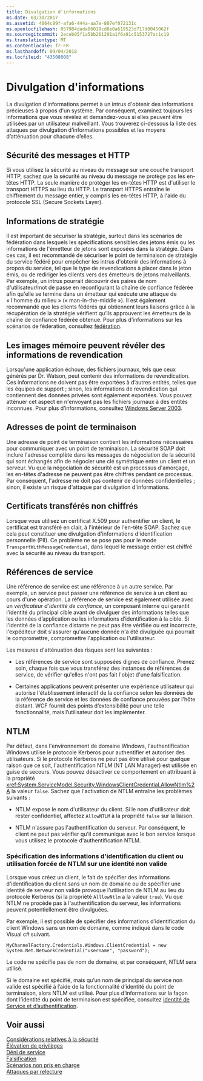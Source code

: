 ```yaml
---
title: Divulgation d'informations
ms.date: 03/30/2017
ms.assetid: 4064c89f-afa6-444a-aa7e-807ef072131c
ms.openlocfilehash: 057984dada86019cd8e0a619523d717d0045062f
ms.sourcegitcommit: 2eceb05f1a5bb261291a1f6a91c5153727ac1c19
ms.translationtype: MT
ms.contentlocale: fr-FR
ms.lasthandoff: 09/04/2018
ms.locfileid: "43508008"
---
```

# <a name="information-disclosure"></a>Divulgation d'informations
La divulgation d'informations permet à un intrus d'obtenir des informations précieuses à propos d'un système. Par conséquent, examinez toujours les informations que vous révélez et demandez-vous si elles peuvent être utilisées par un utilisateur malveillant. Vous trouverez ci-dessous la liste des attaques par divulgation d’informations possibles et les moyens d’atténuation pour chacune d’elles.  
  
## <a name="message-security-and-http"></a>Sécurité des messages et HTTP  
 Si vous utilisez la sécurité au niveau du message sur une couche transport HTTP, sachez que la sécurité au niveau du message ne protège pas les en-têtes HTTP. La seule manière de protéger les en-têtes HTTP est d'utiliser le transport HTTPS au lieu du HTTP. Le transport HTTPS entraîne le chiffrement du message entier, y compris les en-têtes HTTP, à l'aide du protocole SSL (Secure Sockets Layer).  
  
## <a name="policy-information"></a>Informations de stratégie  
 Il est important de sécuriser la stratégie, surtout dans les scénarios de fédération dans lesquels les spécifications sensibles des jetons émis ou les informations de l'émetteur de jetons sont exposées dans la stratégie. Dans ces cas, il est recommandé de sécuriser le point de terminaison de stratégie du service fédéré pour empêcher les intrus d'obtenir des informations à propos du service, tel que le type de revendications à placer dans le jeton émis, ou de rediriger les clients vers des émetteurs de jetons malveillants. Par exemple, un intrus pourrait découvrir des paires de nom d'utilisateur/mot de passe en reconfigurant la chaîne de confiance fédérée afin qu'elle se termine dans un émetteur qui exécute une attaque de « l'homme du milieu » (« man-in-the-middle »). Il est également recommandé que les clients fédérés qui obtiennent leurs liaisons grâce à la récupération de la stratégie vérifient qu’ils approuvent les émetteurs de la chaîne de confiance fédérée obtenue. Pour plus d’informations sur les scénarios de fédération, consultez [fédération](../../../../docs/framework/wcf/feature-details/federation.md).  
  
## <a name="memory-dumps-can-reveal-claim-information"></a>Les images mémoire peuvent révéler des informations de revendication  
 Lorsqu'une application échoue, des fichiers journaux, tels que ceux générés par Dr. Watson, peut contenir des informations de revendication. Ces informations ne doivent pas être exportées à d’autres entités, telles que les équipes de support ; sinon, les informations de revendication qui contiennent des données privées sont également exportées. Vous pouvez atténuer cet aspect en n'envoyant pas les fichiers journaux à des entités inconnues. Pour plus d’informations, consultez [Windows Server 2003](https://go.microsoft.com/fwlink/?LinkId=89160).  
  
## <a name="endpoint-addresses"></a>Adresses de point de terminaison  
 Une adresse de point de terminaison contient les informations nécessaires pour communiquer avec un point de terminaison. La sécurité SOAP doit inclure l'adresse complète dans les messages de négociation de la sécurité qui sont échangés afin de négocier une clé symétrique entre un client et un serveur. Vu que la négociation de sécurité est un processus d'amorçage, les en-têtes d'adresse ne peuvent pas être chiffrés pendant ce processus. Par conséquent, l'adresse ne doit pas contenir de données confidentielles ; sinon, il existe un risque d'attaque par divulgation d'informations.  
  
## <a name="certificates-transferred-unencrypted"></a>Certificats transférés non chiffrés  
 Lorsque vous utilisez un certificat X.509 pour authentifier un client, le certificat est transféré en clair, à l'intérieur de l'en-tête SOAP. Sachez que cela peut constituer une divulgation d'informations d'identification personnelle (PII). Ce problème ne se pose pas pour le mode `TransportWithMessageCredential`, dans lequel le message entier est chiffré avec la sécurité au niveau du transport.  
  
## <a name="service-references"></a>Références de service  
 Une référence de service est une référence à un autre service. Par exemple, un service peut passer une référence de service à un client au cours d'une opération. La référence de service est également utilisée avec un *vérificateur d’identité de confiance*, un composant interne qui garantit l’identité du principal cible avant de divulguer des informations telles que les données d’application ou les informations d’identification à la cible. Si l'identité de la confiance distante ne peut pas être vérifiée ou est incorrecte, l'expéditeur doit s'assurer qu'aucune donnée n'a été divulguée qui pourrait le compromettre, compromettre l'application ou l'utilisateur.  
  
 Les mesures d'atténuation des risques sont les suivantes :  
  
-   Les références de service sont supposées dignes de confiance. Prenez soin, chaque fois que vous transférez des instances de références de service, de vérifier qu'elles n'ont pas fait l'objet d'une falsification.  
  
-   Certaines applications peuvent présenter une expérience utilisateur qui autorise l'établissement interactif de la confiance selon les données de la référence de service et les données de confiance prouvées par l'hôte distant. WCF fournit des points d’extensibilité pour une telle fonctionnalité, mais l’utilisateur doit les implémenter.  
  
## <a name="ntlm"></a>NTLM  
 Par défaut, dans l'environnement de domaine Windows, l'authentification Windows utilise le protocole Kerberos pour authentifier et autoriser des utilisateurs. Si le protocole Kerberos ne peut pas être utilisé pour quelque raison que ce soit, l'authentification NTLM (NT LAN Manager) est utilisée en guise de secours. Vous pouvez désactiver ce comportement en attribuant à la propriété <xref:System.ServiceModel.Security.WindowsClientCredential.AllowNtlm%2A> la valeur `false`. Sachez que l'activation de NTLM entraîne les problèmes suivants :  
  
-   NTLM expose le nom d'utilisateur du client. Si le nom d'utilisateur doit rester confidentiel, affectez `AllowNTLM` à la propriété `false` sur la liaison.  
  
-   NTLM n'assure pas l'authentification du serveur. Par conséquent, le client ne peut pas vérifier qu'il communique avec le bon service lorsque vous utilisez le protocole d'authentification NTLM.  
  
### <a name="specifying-client-credentials-or-invalid-identity-forces-ntlm-usage"></a>Spécification des informations d'identification du client ou utilisation forcée de NTLM sur une identité non valide  
 Lorsque vous créez un client, le fait de spécifier des informations d'identification du client sans un nom de domaine ou de spécifier une identité de serveur non valide provoque l'utilisation de NTLM au lieu du protocole Kerberos (si la propriété `AlllowNtlm` a la valeur `true`). Vu que NTLM ne procède pas à l'authentification du serveur, les informations peuvent potentiellement être divulguées.  
  
 Par exemple, il est possible de spécifier des informations d’identification du client Windows sans un nom de domaine, comme indiqué dans le code Visual c# suivant.  
  
```  
MyChannelFactory.Credentials.Windows.ClientCredential = new System.Net.NetworkCredential("username", "password");  
```  
  
 Le code ne spécifie pas de nom de domaine, et par conséquent, NTLM sera utilisé.  
  
 Si le domaine est spécifié, mais qu’un nom de principal du service non valide est spécifié à l’aide de la fonctionnalité d’identité du point de terminaison, alors NTLM est utilisé. Pour plus d’informations sur la façon dont l’identité du point de terminaison est spécifiée, consultez [identité de Service et d’authentification](../../../../docs/framework/wcf/feature-details/service-identity-and-authentication.md).  
  
## <a name="see-also"></a>Voir aussi  
 [Considérations relatives à la sécurité](../../../../docs/framework/wcf/feature-details/security-considerations-in-wcf.md)  
 [Élévation de privilèges](../../../../docs/framework/wcf/feature-details/elevation-of-privilege.md)  
 [Déni de service](../../../../docs/framework/wcf/feature-details/denial-of-service.md)  
 [Falsification](../../../../docs/framework/wcf/feature-details/tampering.md)  
 [Scénarios non pris en charge](../../../../docs/framework/wcf/feature-details/unsupported-scenarios.md)  
 [Attaques par relecture](../../../../docs/framework/wcf/feature-details/replay-attacks.md)
